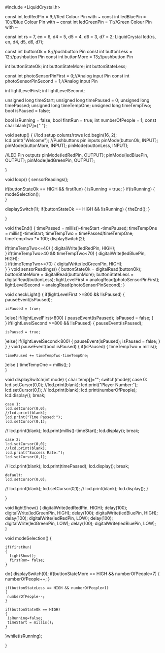 #include <LiquidCrystal.h>

const int ledRedPin = 9;//Red Colour Pin with ~
const int ledBluePin = 10;//Blue Colour Pin with ~
const int ledGreenPin = 11;//Green Colour Pin with ~

const int rs = 7, en = 6, d4 = 5, d5 = 4, d6 = 3, d7 = 2;
LiquidCrystal lcd(rs, en, d4, d5, d6, d7);

const int buttonOk = 8;//pushbutton Pin
const int buttonLess = 12;//pushbutton Pin
const int buttonMore = 13;//pushbutton Pin

int buttonStateOk;
int buttonStateMore;
int buttonStateLess;

const int photoSensorPinFirst = 0;//Analog input Pin
const int photoSensorPinSecond = 1;//Analog input Pin

int lightLevelFirst;
int lightLevelSecond;

unsigned long timeStart;
unsigned long timePaused = 0;
unsigned long timePassed;
unsigned long timeTempOne;
unsigned long timeTempTwo;
bool isPaused = false;

bool isRunning = false;
bool firstRun = true;
int numberOfPeople = 1;
const char blank[17]={"                "};

void setup()
{
  //lcd setup colums/rows
  lcd.begin(16, 2);
  lcd.print("Welcome");
  //Pushbuttons pin inputs
  pinMode(buttonOk, INPUT);
  pinMode(buttonMore, INPUT);
  pinMode(buttonLess, INPUT);

  //LED Pin outputs
  pinMode(ledRedPin, OUTPUT);
  pinMode(ledBluePin, OUTPUT);
  pinMode(ledGreenPin, OUTPUT);
    
}

void loop()
{
  sensorReadings();

 if(buttonStateOk == HIGH && firstRun)
 {
  isRunning = true;
 }
  if(isRunning)
  {
    modeSelection();    
  }
	
  displaySwitch(1);
  if(buttonStateOk == HIGH && !isRunning)
 {
    theEnd();
 }
 
}

void theEnd()
{
  timePassed = millis()-timeStart -timePaused;
  timeTempOne = millis()-timeStart;
  timeTempTwo = timePassed/timeTempOne;
  timeTempTwo *= 100;
  displaySwitch(2);
  

  if(timeTempTwo<=40)
  {
    digitalWrite(ledRedPin, HIGH);    
  }
  if(timeTempTwo>40 && timeTempTwo<70)
  {
    digitalWrite(ledBluePin, HIGH);    
  }
  if(timeTempTwo>=70)
  {
    digitalWrite(ledGreenPin, HIGH);    
  }
}
void sensorReadings()
{
    buttonStateOk = digitalRead(buttonOk);
    buttonStateMore = digitalRead(buttonMore);
    buttonStateLess = digitalRead(buttonLess);
    lightLevelFirst = analogRead(photoSensorPinFirst);
    lightLevelSecond = analogRead(photoSensorPinSecond);
}

void checkLight()
{
  if(lightLevelFirst >=800 && !isPaused)
  {
    pauseEvent(isPaused);

    isPaused = true;
  }else{
        if(lightLevelFirst<800)
        {
          pauseEvent(isPaused);
          isPaused = false;
        }        
    }
  if(lightLevelSecond >=800 && !isPaused)
  {
    pauseEvent(isPaused);

    isPaused = true;
  }else{
        if(lightLevelSecond<800)
        {
          pauseEvent(isPaused);
          isPaused = false;
        }        
    }
}
 void pauseEvent(bool isPaused)
 {
  if(isPaused)
  {
    timeTempTwo = millis();

    timePaused += timeTempTwo-timeTempOne;
  }else
  {
    timeTempOne = millis();
  }  
 }


void displaySwitch(int mode)
{
  char temp[]="";
  switch(mode){
    case 0:    
    lcd.setCursor(0,0);
    //lcd.print(blank);
    lcd.print("Player Number:");   
    lcd.setCursor(0,1);
   // lcd.print(blank);
    lcd.print(numberOfPeople);
    lcd.display();
    break;
    
    case 1:
    lcd.setCursor(0,0);
	//lcd.print(blank);
    lcd.print("Time Passed:");
    lcd.setCursor(0,1);
   // lcd.print(blank);
    lcd.print(millis()-timeStart);
  	lcd.display();
    break;
    
    case 2:
    lcd.setCursor(0,0);
    //lcd.print(blank);
    lcd.print("Success Rate:");
    lcd.setCursor(0,1);
   // lcd.print(blank);
    lcd.print(timePassed);
  	lcd.display();
    break;
    
    default:  
    lcd.setCursor(0,0);
   // lcd.print(blank);
    lcd.setCursor(0,1);
   // lcd.print(blank);
  	lcd.display();
  }
    
}

void lightShow()
{
  digitalWrite(ledRedPin, HIGH);
  delay(100);
  digitalWrite(ledGreenPin, HIGH);
  delay(100);
  digitalWrite(ledBluePin, HIGH);
  delay(100);
 digitalWrite(ledRedPin, LOW);
  delay(100);
  digitalWrite(ledGreenPin, LOW);
  delay(100);
  digitalWrite(ledBluePin, LOW);  
}


void modeSelection()
{
  	
    if(firstRun)
    {
      lightShow();
      firstRun= false;
    }
  do{
    displaySwitch(0);
    if(buttonStateMore == HIGH && numberOfPeople<7)
    {
     numberOfPeople++;
    }
    
    if(buttonStateLess == HIGH && numberOfPeople>1)
    {
     numberOfPeople--;
    }
    
    if(buttonStateOk == HIGH) 
    {
     isRunning=false;
     timeStart = millis();
    }
  }while(isRunning);

}
